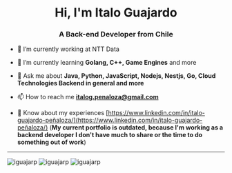 <h1 align="center">Hi, I'm Italo Guajardo</h1>
<h3 align="center">A Back-end Developer from Chile</h3>

- 🔭 I’m currently working at NTT Data

- 🌱 I’m currently learning **Golang, C++, Game Engines** and more

- 💬 Ask me about **Java, Python, JavaScript, Nodejs, Nestjs, Go, Cloud Technologies Backend in general and more**

- 📫 How to reach me **italog.penaloza@gmail.com**

- 📄 Know about my experiences [https://www.linkedin.com/in/italo-guajardo-peñaloza/](https://www.linkedin.com/in/italo-guajardo-peñaloza/)
(**My current portfolio is outdated, because I'm working as a backend developer I don't have much to share or the time to do something out of work**)

---

<img src="https://github-readme-streak-stats.herokuapp.com/?user=iguajarp&theme=radical" alt="iguajarp" />

<img src="https://github-readme-stats.vercel.app/api?username=iguajarp&show_icons=true&theme=radical" alt="iguajarp" />

<img src="https://github-readme-stats.vercel.app/api/top-langs/?username=iguajarp&theme=radical" alt="iguajarp" />
